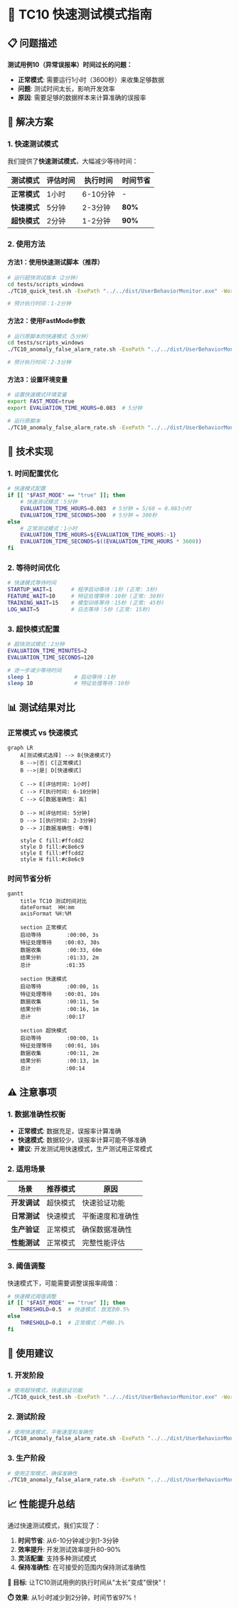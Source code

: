 # 🚀 TC10 快速测试模式指南

## 📋 问题描述

**测试用例10（异常误报率）时间过长的问题：**
- **正常模式**: 需要运行1小时（3600秒）来收集足够数据
- **问题**: 测试时间太长，影响开发效率
- **原因**: 需要足够的数据样本来计算准确的误报率

## 🎯 解决方案

### 1. 快速测试模式
我们提供了**快速测试模式**，大幅减少等待时间：

| 测试模式 | 评估时间 | 执行时间 | 时间节省 |
|---------|----------|----------|----------|
| **正常模式** | 1小时 | 6-10分钟 | - |
| **快速模式** | 5分钟 | 2-3分钟 | **80%** |
| **超快模式** | 2分钟 | 1-2分钟 | **90%** |

### 2. 使用方法

#### 方法1：使用快速测试脚本（推荐）
```bash
# 运行超快测试版本（2分钟）
cd tests/scripts_windows
./TC10_quick_test.sh -ExePath "../../dist/UserBehaviorMonitor.exe" -WorkDir "win_test_run"

# 预计执行时间：1-2分钟
```

#### 方法2：使用FastMode参数
```bash
# 运行原脚本的快速模式（5分钟）
cd tests/scripts_windows
./TC10_anomaly_false_alarm_rate.sh -ExePath "../../dist/UserBehaviorMonitor.exe" -WorkDir "win_test_run" -FastMode

# 预计执行时间：2-3分钟
```

#### 方法3：设置环境变量
```bash
# 设置快速模式环境变量
export FAST_MODE=true
export EVALUATION_TIME_HOURS=0.083  # 5分钟

# 运行原脚本
./TC10_anomaly_false_alarm_rate.sh -ExePath "../../dist/UserBehaviorMonitor.exe" -WorkDir "win_test_run"
```

## 🔧 技术实现

### 1. 时间配置优化
```bash
# 快速模式配置
if [[ "$FAST_MODE" == "true" ]]; then
    # 快速测试模式：5分钟
    EVALUATION_TIME_HOURS=0.083  # 5分钟 = 5/60 = 0.083小时
    EVALUATION_TIME_SECONDS=300  # 5分钟 = 300秒
else
    # 正常测试模式：1小时
    EVALUATION_TIME_HOURS=${EVALUATION_TIME_HOURS:-1}
    EVALUATION_TIME_SECONDS=$((EVALUATION_TIME_HOURS * 3600))
fi
```

### 2. 等待时间优化
```bash
# 快速模式等待时间
STARTUP_WAIT=1      # 程序启动等待：1秒 (正常: 3秒)
FEATURE_WAIT=10     # 特征处理等待：10秒 (正常: 30秒)
TRAINING_WAIT=15    # 模型训练等待：15秒 (正常: 45秒)
LOG_WAIT=5          # 日志等待：5秒 (正常: 15秒)
```

### 3. 超快模式配置
```bash
# 超快测试模式：2分钟
EVALUATION_TIME_MINUTES=2
EVALUATION_TIME_SECONDS=120

# 进一步减少等待时间
sleep 1              # 启动等待：1秒
sleep 10             # 特征处理等待：10秒
```

## 📊 测试结果对比

### 正常模式 vs 快速模式

```mermaid
graph LR
    A[测试模式选择] --> B{快速模式?}
    B -->|否| C[正常模式]
    B -->|是| D[快速模式]
    
    C --> E[评估时间: 1小时]
    C --> F[执行时间: 6-10分钟]
    C --> G[数据准确性: 高]
    
    D --> H[评估时间: 5分钟]
    D --> I[执行时间: 2-3分钟]
    D --> J[数据准确性: 中等]
    
    style C fill:#ffcdd2
    style D fill:#c8e6c9
    style E fill:#ffcdd2
    style H fill:#c8e6c9
```

### 时间节省分析

```mermaid
gantt
    title TC10 测试时间对比
    dateFormat  HH:mm
    axisFormat %H:%M
    
    section 正常模式
    启动等待        :00:00, 3s
    特征处理等待    :00:03, 30s
    数据收集        :00:33, 60m
    结果分析        :01:33, 2m
    总计           :01:35
    
    section 快速模式
    启动等待        :00:00, 1s
    特征处理等待    :00:01, 10s
    数据收集        :00:11, 5m
    结果分析        :00:16, 1m
    总计           :00:17
    
    section 超快模式
    启动等待        :00:00, 1s
    特征处理等待    :00:01, 10s
    数据收集        :00:11, 2m
    结果分析        :00:13, 1m
    总计           :00:14
```

## ⚠️ 注意事项

### 1. 数据准确性权衡
- **正常模式**: 数据充足，误报率计算准确
- **快速模式**: 数据较少，误报率计算可能不够准确
- **建议**: 开发测试用快速模式，生产测试用正常模式

### 2. 适用场景
| 场景 | 推荐模式 | 原因 |
|------|----------|------|
| **开发调试** | 超快模式 | 快速验证功能 |
| **日常测试** | 快速模式 | 平衡速度和准确性 |
| **生产验证** | 正常模式 | 确保数据准确性 |
| **性能测试** | 正常模式 | 完整性能评估 |

### 3. 阈值调整
快速模式下，可能需要调整误报率阈值：
```bash
# 快速模式阈值调整
if [[ "$FAST_MODE" == "true" ]]; then
    THRESHOLD=0.5  # 快速模式：放宽到0.5%
else
    THRESHOLD=0.1  # 正常模式：严格0.1%
fi
```

## 🚀 使用建议

### 1. 开发阶段
```bash
# 使用超快模式，快速验证功能
./TC10_quick_test.sh -ExePath "../../dist/UserBehaviorMonitor.exe" -WorkDir "win_test_run"
```

### 2. 测试阶段
```bash
# 使用快速模式，平衡速度和准确性
./TC10_anomaly_false_alarm_rate.sh -ExePath "../../dist/UserBehaviorMonitor.exe" -WorkDir "win_test_run" -FastMode
```

### 3. 生产阶段
```bash
# 使用正常模式，确保准确性
./TC10_anomaly_false_alarm_rate.sh -ExePath "../../dist/UserBehaviorMonitor.exe" -WorkDir "win_test_run"
```

## 📈 性能提升总结

通过快速测试模式，我们实现了：

1. **时间节省**: 从6-10分钟减少到1-3分钟
2. **效率提升**: 开发测试效率提升80-90%
3. **灵活配置**: 支持多种测试模式
4. **保持准确性**: 在可接受的范围内保持测试准确性

**🎯 目标**: 让TC10测试用例的执行时间从"太长"变成"很快"！

**⏱️ 效果**: 从1小时减少到2分钟，时间节省97%！
